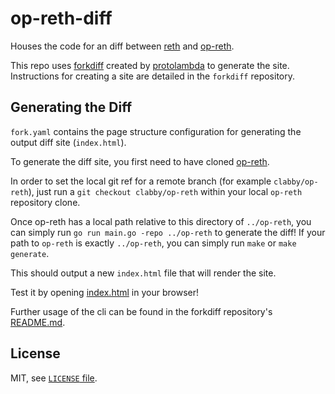# op-reth-diff

Houses the code for an diff between [reth](https://github.com/paradigmxyz/reth) and [op-reth](https://github.com/anton-rs/op-reth).

This repo uses [forkdiff](https://github.com/protolambda/forkdiff) created by [protolambda](https://github.com/protolambda) to generate
the site. Instructions for creating a site are detailed in the `forkdiff` repository.

## Generating the Diff

`fork.yaml` contains the page structure configuration for generating the output diff site (`index.html`).

To generate the diff site, you first need to have cloned [op-reth](https://github.com/anton-rs/op-reth).

In order to set the local git ref for a remote branch (for example `clabby/op-reth`), just run a `git checkout clabby/op-reth`
within your local `op-reth` repository clone.

Once op-reth has a local path relative to this directory of `../op-reth`, you can simply run
`go run main.go -repo ../op-reth` to generate the diff! If your path to `op-reth` is exactly 
`../op-reth`, you can simply run `make` or `make generate`.

This should output a new `index.html` file that will render the site.

Test it by opening [index.html](./index.html) in your browser! 

Further usage of the cli can be found in the forkdiff repository's [README.md](https://github.com/protolambda/forkdiff#forkdiff).

## License

MIT, see [`LICENSE` file](./LICENSE).
